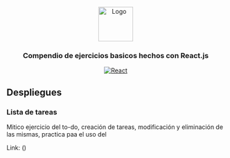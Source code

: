 <!-- PROJECT LOGO -->
<br />
<div align="center">
  <a href="https://github.com/eddysantiagoo/Compendio-ejercicios-React-basicos">
  </a>
  
  <div align="center">
  <a href="https://github.com/othneildrew/Best-README-Template">
    <img src="https://cdn.iconscout.com/icon/free/png-256/react-2752089-2284906.png" alt="Logo" width="80" height="80">
  </a>

<h3 align="center">Compendio de ejercicios basicos hechos con React.js</h3>
  
   [![React][React.js]][React-url]
 </div>
</div>


## Despliegues

<h3>Lista de tareas</h3>

Mitico ejercicio del to-do, creación de tareas, modificación y eliminación de las mismas, practica paa el uso del 

Link: ()




[React.js]: https://img.shields.io/badge/React-20232A?style=for-the-badge&logo=react&logoColor=61DAFB
[React-url]: https://reactjs.org/

